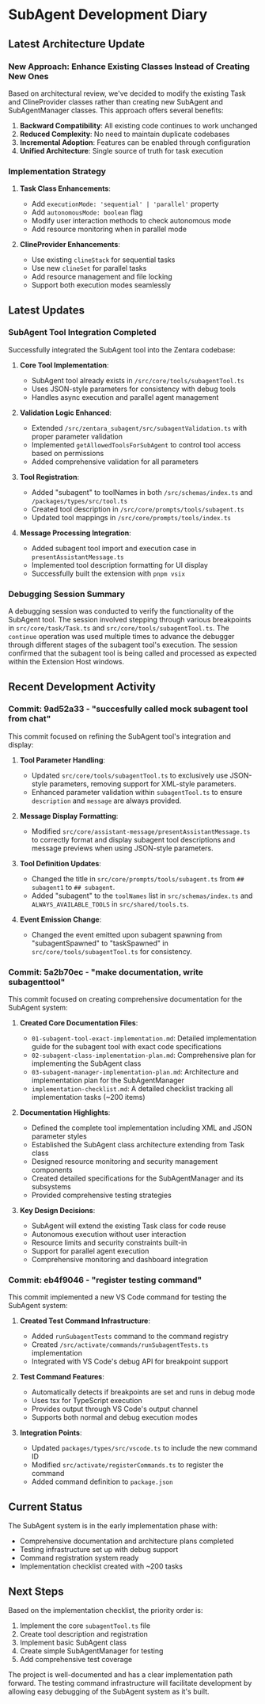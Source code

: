 # SubAgent Development Diary

## Latest Architecture Update

### New Approach: Enhance Existing Classes Instead of Creating New Ones

Based on architectural review, we've decided to modify the existing Task and ClineProvider classes rather than creating new SubAgent and SubAgentManager classes. This approach offers several benefits:

1. **Backward Compatibility**: All existing code continues to work unchanged
2. **Reduced Complexity**: No need to maintain duplicate codebases
3. **Incremental Adoption**: Features can be enabled through configuration
4. **Unified Architecture**: Single source of truth for task execution

### Implementation Strategy

1. **Task Class Enhancements**:

    - Add `executionMode: 'sequential' | 'parallel'` property
    - Add `autonomousMode: boolean` flag
    - Modify user interaction methods to check autonomous mode
    - Add resource monitoring when in parallel mode

2. **ClineProvider Enhancements**:
    - Use existing `clineStack` for sequential tasks
    - Use new `clineSet` for parallel tasks
    - Add resource management and file locking
    - Support both execution modes seamlessly

## Latest Updates

### SubAgent Tool Integration Completed

Successfully integrated the SubAgent tool into the Zentara codebase:

1. **Core Tool Implementation**:

    - SubAgent tool already exists in `/src/core/tools/subagentTool.ts`
    - Uses JSON-style parameters for consistency with debug tools
    - Handles async execution and parallel agent management

2. **Validation Logic Enhanced**:

    - Extended `/src/zentara_subagent/src/subagentValidation.ts` with proper parameter validation
    - Implemented `getAllowedToolsForSubAgent` to control tool access based on permissions
    - Added comprehensive validation for all parameters

3. **Tool Registration**:

    - Added "subagent" to toolNames in both `/src/schemas/index.ts` and `/packages/types/src/tool.ts`
    - Created tool description in `/src/core/prompts/tools/subagent.ts`
    - Updated tool mappings in `/src/core/prompts/tools/index.ts`

4. **Message Processing Integration**:
    - Added subagent tool import and execution case in `presentAssistantMessage.ts`
    - Implemented tool description formatting for UI display
    - Successfully built the extension with `pnpm vsix`

### Debugging Session Summary

A debugging session was conducted to verify the functionality of the SubAgent tool. The session involved stepping through various breakpoints in `src/core/task/Task.ts` and `src/core/tools/subagentTool.ts`. The `continue` operation was used multiple times to advance the debugger through different stages of the subagent tool's execution. The session confirmed that the subagent tool is being called and processed as expected within the Extension Host windows.

## Recent Development Activity

### Commit: 9ad52a33 - "succesfully called mock subagent tool from chat"

This commit focused on refining the SubAgent tool's integration and display:

1.  **Tool Parameter Handling**:

    - Updated `src/core/tools/subagentTool.ts` to exclusively use JSON-style parameters, removing support for XML-style parameters.
    - Enhanced parameter validation within `subagentTool.ts` to ensure `description` and `message` are always provided.

2.  **Message Display Formatting**:

    - Modified `src/core/assistant-message/presentAssistantMessage.ts` to correctly format and display subagent tool descriptions and message previews when using JSON-style parameters.

3.  **Tool Definition Updates**:

    - Changed the title in `src/core/prompts/tools/subagent.ts` from `## subagent1` to `## subagent`.
    - Added "subagent" to the `toolNames` list in `src/schemas/index.ts` and `ALWAYS_AVAILABLE_TOOLS` in `src/shared/tools.ts`.

4.  **Event Emission Change**:
    - Changed the event emitted upon subagent spawning from "subagentSpawned" to "taskSpawned" in `src/core/tools/subagentTool.ts` for consistency.

### Commit: 5a2b70ec - "make documentation, write subagenttool"

This commit focused on creating comprehensive documentation for the SubAgent system:

1. **Created Core Documentation Files**:

    - `01-subagent-tool-exact-implementation.md`: Detailed implementation guide for the subagent tool with exact code specifications
    - `02-subagent-class-implementation-plan.md`: Comprehensive plan for implementing the SubAgent class
    - `03-subagent-manager-implementation-plan.md`: Architecture and implementation plan for the SubAgentManager
    - `implementation-checklist.md`: A detailed checklist tracking all implementation tasks (~200 items)

2. **Documentation Highlights**:

    - Defined the complete tool implementation including XML and JSON parameter styles
    - Established the SubAgent class architecture extending from Task class
    - Designed resource monitoring and security management components
    - Created detailed specifications for the SubAgentManager and its subsystems
    - Provided comprehensive testing strategies

3. **Key Design Decisions**:
    - SubAgent will extend the existing Task class for code reuse
    - Autonomous execution without user interaction
    - Resource limits and security constraints built-in
    - Support for parallel agent execution
    - Comprehensive monitoring and dashboard integration

### Commit: eb4f9046 - "register testing command"

This commit implemented a new VS Code command for testing the SubAgent system:

1. **Created Test Command Infrastructure**:

    - Added `runSubagentTests` command to the command registry
    - Created `/src/activate/commands/runSubagentTests.ts` implementation
    - Integrated with VS Code's debug API for breakpoint support

2. **Test Command Features**:

    - Automatically detects if breakpoints are set and runs in debug mode
    - Uses tsx for TypeScript execution
    - Provides output through VS Code's output channel
    - Supports both normal and debug execution modes

3. **Integration Points**:
    - Updated `packages/types/src/vscode.ts` to include the new command ID
    - Modified `src/activate/registerCommands.ts` to register the command
    - Added command definition to `package.json`

## Current Status

The SubAgent system is in the early implementation phase with:

- Comprehensive documentation and architecture plans completed
- Testing infrastructure set up with debug support
- Command registration system ready
- Implementation checklist created with ~200 tasks

## Next Steps

Based on the implementation checklist, the priority order is:

1. Implement the core `subagentTool.ts` file
2. Create tool description and registration
3. Implement basic SubAgent class
4. Create simple SubAgentManager for testing
5. Add comprehensive test coverage

The project is well-documented and has a clear implementation path forward. The testing command infrastructure will facilitate development by allowing easy debugging of the SubAgent system as it's built.
